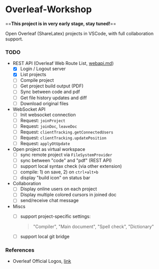 # Overleaf-Workshop

==**This project is in very early stage, stay tuned!**==

Open Overleaf (ShareLatex) projects in VSCode, with full collaboration support.



### TODO

- REST API (Overleaf Web Route List, [webapi.md](./docs/webapi.md))
  - [x] Login / Logout server
  - [x] List projects
  - [ ] Compile project
  - [ ] Get project build output (PDF)
  - [ ] Sync between code and pdf
  - [ ] Get file history updates and diff
  - [ ] Download original files
- WebSocket API
  - [ ] Init websocket connection
  - [ ] Request: `joinProject`
  - [ ] Request: `joinDoc`, `leaveDoc`
  - [ ] Request: `clientTracking.getConnectedUsers`
  - [ ] Request: `clientTracking.updatePosition`
  - [ ] Request: `applyOtUpdate`
- Open project as virtual workspace
  - [ ] sync remote project via `FileSystemProvider`
  - [ ] sync between "code" and "pdf" (REST API)
  - [ ] support local syntax check (via other extension)
  - [ ] compile: 1) on save, 2) on `ctrl+alt+b`
  - [ ] display "build icon" on status bar
- Collaboration
  - [ ] Display online users on each project
  - [ ] Display multiple colored cursors in joined doc
  - [ ] send/receive chat message
- Miscs
  - [ ] support project-specific settings:
    > "Compiler", "Main document", "Spell check", "Dictionary"
  - [ ] support local git bridge


### References

- Overleaf Official Logos, [link](https://www.overleaf.com/for/partners/jlogos)
